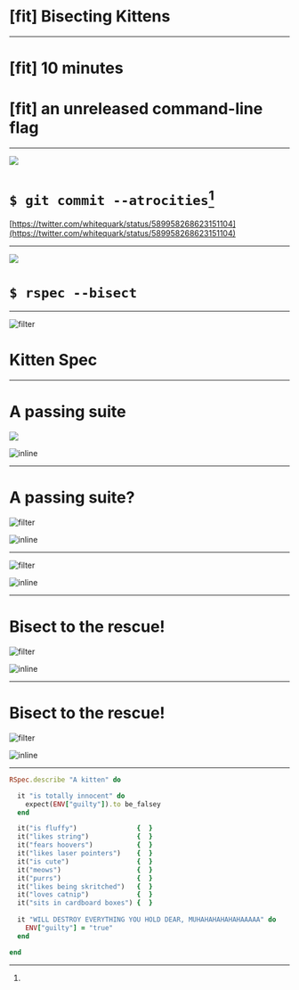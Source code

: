 
# [fit] Bisecting Kittens

---

# [fit] 10 minutes
# [fit] an unreleased command-line flag

---

![](images/atom_bomb.jpg)

# `$ git commit --atrocities`[^1]

[^1]:
[https://twitter.com/whitequark/status/589958268623151104](https://twitter.com/whitequark/status/589958268623151104)

---

![](images/bison.jpg)

# `$ rspec --bisect`

---

![filter](images/kitten.jpg)

# Kitten Spec

---

# A passing suite

![](images/kitten.jpg)

![inline](images/rspec_bisect_pass.png)

---

# A passing suite?

![filter](images/kitten.jpg)

![inline](images/rspec_fail.png)

---

![filter](images/kitten.jpg)

![inline](images/rspec_fail_doc.png)

---

# Bisect to the rescue!

![filter](images/kitten.jpg)

![inline](images/rspec_bisect_output.png)

---

# Bisect to the rescue!

![filter](images/kitten.jpg)

![inline](images/rspec_minimal_repro.png)

---

```ruby
RSpec.describe "A kitten" do

  it "is totally innocent" do
    expect(ENV["guilty"]).to be_falsey
  end

  it("is fluffy")               {  }
  it("likes string")            {  }
  it("fears hoovers")           {  }
  it("likes laser pointers")    {  }
  it("is cute")                 {  }
  it("meows")                   {  }
  it("purrs")                   {  }
  it("likes being skritched")   {  }
  it("loves catnip")            {  }
  it("sits in cardboard boxes") {  }
  
  it "WILL DESTROY EVERYTHING YOU HOLD DEAR, MUHAHAHAHAHAHAAAAA" do
    ENV["guilty"] = "true"
  end

end
```
